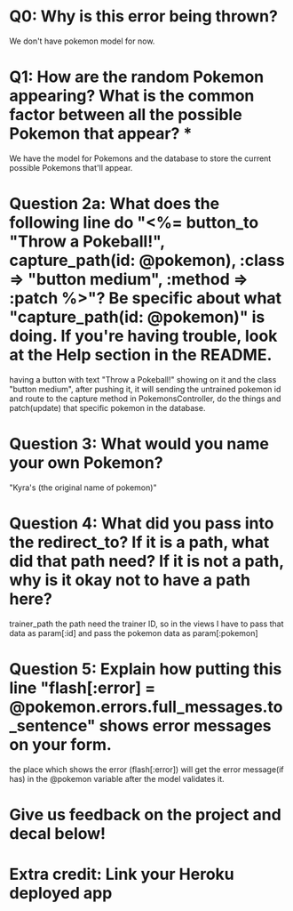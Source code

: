 # Q0: Why is this error being thrown?
We don't have pokemon model for now.

# Q1: How are the random Pokemon appearing? What is the common factor between all the possible Pokemon that appear? *
We have the model for Pokemons and the database to store the current possible Pokemons that'll appear.

# Question 2a: What does the following line do "<%= button_to "Throw a Pokeball!", capture_path(id: @pokemon), :class => "button medium", :method => :patch %>"? Be specific about what "capture_path(id: @pokemon)" is doing. If you're having trouble, look at the Help section in the README.
having a button with text "Throw a Pokeball!" showing on it and the class "button medium", after pushing it, it will sending the untrained pokemon id and route to the capture method in PokemonsController, do the things and patch(update) that specific pokemon in the database.

# Question 3: What would you name your own Pokemon?
"Kyra's (the original name of pokemon)"

# Question 4: What did you pass into the redirect_to? If it is a path, what did that path need? If it is not a path, why is it okay not to have a path here?
trainer_path
the path need the trainer ID, so in the views I have to pass that data as param[:id] and pass the pokemon data as param[:pokemon]

# Question 5: Explain how putting this line "flash[:error] = @pokemon.errors.full_messages.to_sentence" shows error messages on your form.
the place which shows the error (flash[:error]) will get the error message(if has) in the @pokemon variable after the model validates it.

# Give us feedback on the project and decal below!

# Extra credit: Link your Heroku deployed app
